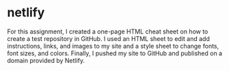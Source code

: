 # netlify
For this assignment, I created a one-page HTML cheat sheet on how to create a test repository in GitHub. I used an HTML sheet to edit and add instructions, links, and images to my site and a style sheet to change fonts, font sizes, and colors. 
Finally, I pushed my site to GitHub and published on a domain provided by Netlify. 